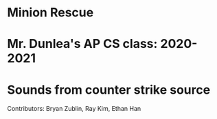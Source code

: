 # Minion Rescue
# Mr. Dunlea's AP CS class: 2020-2021
# Sounds from counter strike source

Contributors: Bryan Zublin, Ray Kim, Ethan Han
